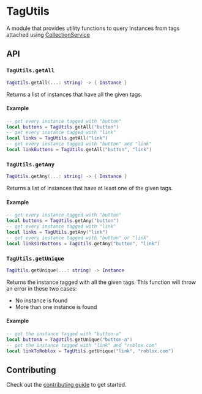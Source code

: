 # TagUtils

A module that provides utility functions to query Instances from tags attached using [CollectionService](https://developer.roblox.com/en-us/api-reference/class/CollectionService)

## API

### `TagUtils.getAll`

```lua
TagUtils.getAll(...: string) -> { Instance }
```

Returns a list of instances that have all the given tags.

#### Example

```lua
-- get every instance tagged with "button"
local buttons = TagUtils.getAll("button")
-- get every instance tagged with "link"
local links = TagUtils.getAll("link")
-- get every instance tagged with "button" and "link"
local linkButtons = TagUtils.getAll("button", "link")
```

### `TagUtils.getAny`

```lua
TagUtils.getAny(...: string) -> { Instance }
```

Returns a list of instances that have at least one of the given tags.

#### Example

```lua
-- get every instance tagged with "button"
local buttons = TagUtils.getAny("button")
-- get every instance tagged with "link"
local links = TagUtils.getAny("link")
-- get every instance tagged with "button" or "link"
local linksOrButtons = TagUtils.getAny("button", "link")
```

### `TagUtils.getUnique`

```lua
TagUtils.getUnique(...: string) -> Instance
```

Returns the instance tagged with all the given tags. This function will throw an error in these two cases:

- No instance is found
- More than one instance is found

#### Example

```lua
-- get the instance tagged with "button-a"
local buttonA = TagUtils.getUnique("button-a")
-- get the instance tagged with "link" and "roblox.com"
local linkToRoblox = TagUtils.getUnique("link", "roblox.com")
```

## Contributing

Check out the [contributing guide](CONTRIBUTING.md) to get started.
